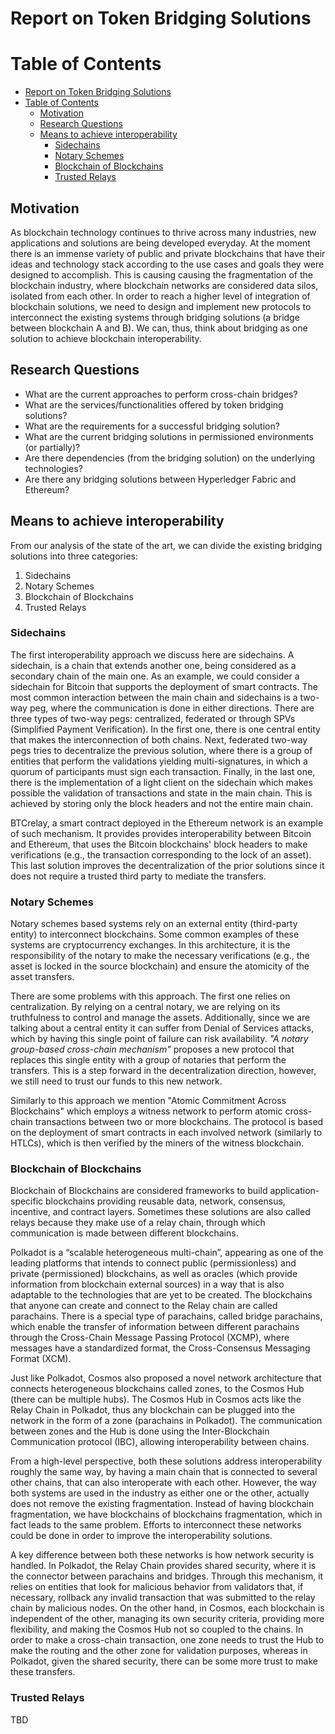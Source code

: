 
# Report on Token Bridging Solutions

# Table of Contents
- [Report on Token Bridging Solutions](#report-on-token-bridging-solutions)
- [Table of Contents](#table-of-contents)
  - [Motivation](#motivation)
  - [Research Questions](#research-questions)
  - [Means to achieve interoperability](#means-to-achieve-interoperability)
    - [Sidechains](#sidechains)
    - [Notary Schemes](#notary-schemes)
    - [Blockchain of Blockchains](#blockchain-of-blockchains)
    - [Trusted Relays](#trusted-relays)

## Motivation
As blockchain technology continues to thrive across many industries, new applications and solutions are being developed everyday. At the moment there is an immense variety of public and private blockchains that have their ideas and technology stack according to the use cases and goals they were designed to accomplish. This is causing causing the fragmentation of the blockchain industry, where blockchain networks are considered data silos, isolated from each other. In order to reach a higher level of integration of blockchain solutions, we need to design and implement new protocols to interconnect the existing systems through bridging solutions (a bridge between blockchain A and B). We can, thus, think about bridging as one solution to achieve blockchain interoperability.

## Research Questions
* What are the current approaches to perform cross-chain bridges?
* What are the services/functionalities offered by token bridging solutions?
* What are the requirements for a successful bridging solution?
* What are the current bridging solutions in permissioned environments (or partially)?
* Are there dependencies (from the bridging solution) on the underlying technologies?
* Are there any bridging solutions between Hyperledger Fabric and Ethereum?

## Means to achieve interoperability

From our analysis of the state of the art, we can divide the existing bridging solutions into three categories:

1. Sidechains
2. Notary Schemes
3. Blockchain of Blockchains
4. Trusted Relays

### Sidechains
The first interoperability approach we discuss here are sidechains. A sidechain, is a chain that extends another one, being considered as a secondary chain of the main one. As an example, we could consider a sidechain for Bitcoin that supports the deployment of smart contracts. The most common interaction between the main chain and sidechains is a two-way peg, where the communication is done in either directions. There are three types of two-way pegs: centralized, federated or through SPVs (Simplified Payment Verification). In the first one, there is one central entity that makes the interconnection of both chains. Next, federated two-way pegs tries to decentralize the previous solution, where there is a group of entities that perform the validations yielding multi-signatures, in which a quorum of participants must sign each transaction. Finally, in the last one, there is the implementation of a light client on the sidechain which makes possible the validation of transactions and state in the main chain. This is achieved by storing only the block headers and not the entire main chain.

BTCrelay, a smart contract deployed in the Ethereum network is an example of such mechanism. It provides provides interoperability between Bitcoin and Ethereum, that uses the Bitcoin blockchains' block headers to make verifications (e.g., the transaction corresponding to the lock of an asset). This last solution improves the decentralization of the prior solutions since it does not require a trusted third party to mediate the transfers.

### Notary Schemes
Notary schemes based systems rely on an external entity (third-party entity) to interconnect blockchains. Some common examples of these systems are cryptocurrency exchanges. In this architecture, it is the responsibility of the notary to make the necessary verifications (e.g., the asset is locked in the source blockchain) and ensure the atomicity of the asset transfers.

There are some problems with this approach. The first one relies on centralization. By relying on a central notary, we are relying on its truthfulness to control and manage the assets. Additionally, since we are talking about a central entity it can suffer from Denial of Services attacks, which by having this single point of failure can risk availability. *"A notary group-based cross-chain mechanism"* proposes a new protocol that replaces this single entity with a group of notaries that perform the transfers. This is a step forward in the decentralization direction, however, we still need to trust our funds to this new network.

Similarly to this approach we mention "Atomic Commitment Across Blockchains" which employs a witness network to perform atomic cross-chain transactions between two or more blockchains. The protocol is based on the deployment of smart contracts in each involved network (similarly to HTLCs), which is then verified by the miners of the witness blockchain.

### Blockchain of Blockchains
Blockchain of Blockchains are considered frameworks to build application-specific blockchains providing reusable data, network, consensus, incentive, and contract layers. Sometimes these solutions are also called relays because they make use of a relay chain, through which communication is made between different blockchains.

Polkadot is a “scalable heterogeneous multi-chain”, appearing as one of the leading platforms that intends to connect public (permissionless) and private (permissioned) blockchains, as well as oracles (which provide information from blockchain external sources) in a way that is also adaptable to the technologies that are yet to be created. The blockchains that anyone can create and connect to the Relay chain are called parachains. There is a special type of parachains, called bridge parachains, which enable the transfer of information between different parachains through the Cross-Chain Message Passing Protocol (XCMP), where messages have a standardized format, the Cross-Consensus Messaging Format (XCM).

Just like Polkadot, Cosmos also proposed a novel network architecture that connects heterogeneous blockchains called zones, to the Cosmos Hub (there can be multiple hubs). The Cosmos Hub in Cosmos acts like the Relay Chain in Polkadot, thus any blockchain can be plugged into the network in the form of a zone (parachains in Polkadot). The communication between zones and the Hub is done using the Inter-Blockchain Communication protocol (IBC), allowing interoperability between chains.

From a high-level perspective, both these solutions address interoperability roughly the same way, by having a main chain that is connected to several other chains, that can also interoperate with each other. However, the way both systems are used in the industry as either one or the other, actually does not remove the existing fragmentation. Instead of having blockchain fragmentation, we have blockchains of blockchains fragmentation, which in fact leads to the same problem. Efforts to interconnect these networks could be done in order to improve the interoperability solutions.

A key difference between both these networks is how network security is handled. In Polkadot, the Relay Chain provides shared security, where it is the connector between parachains and bridges. Through this mechanism, it relies on entities that look for malicious behavior from validators that, if necessary, rollback any invalid transaction that was submitted to the relay chain by malicious nodes. On the other hand, in Cosmos, each blockchain is independent of the other, managing its own security criteria, providing more flexibility, and making the Cosmos Hub not so coupled to the chains. In order to make a cross-chain transaction, one zone needs to trust the Hub to make the routing and the other zone for validation purposes, whereas in Polkadot, given the shared security, there can be some more trust to make these transfers.

### Trusted Relays
TBD